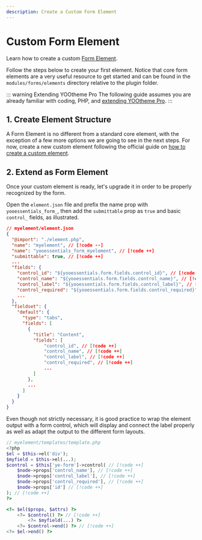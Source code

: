 ```yaml
---
description: Create a Custom Form Element
---
```


# Custom Form Element

Learn how to create a custom [Form Element](./elements).

Follow the steps below to create your first element. Notice that core form elements are a very useful resource to get started and can be found in the `modules/forms/elements` directory relative to the plugin folder.

::: warning Extending YOOtheme Pro
The following guide assumes you are already familiar with coding, PHP, and [extending YOOtheme Pro](https://yootheme.com/support/yootheme-pro/joomla/developers-child-themes#extend-functionality).
:::

## 1. Create Element Structure

A Form Element is no different from a standard core element, with the exception of a few more options we are going to see in the next steps. For now, create a new custom element following the official guide on [how to create a custom element](https://yootheme.com/support/yootheme-pro/joomla/developers-elements).

## 2. Extend as Form Element

Once your custom element is ready, let's upgrade it in order to be properly recognized by the form.

Open the `element.json` file and prefix the name prop with `yooessentials_form_`, then add the `submittable` prop as `true` and basic `control_` fields, as illustrated.

```json
// myelement/element.json
{
  "@import": "./element.php",
  "name": "myelement", // [!code --]
  "name": "yooessentials_form_myelement", // [!code ++]
  "submittable": true, // [!code ++]
  ...
  "fields": {
    "control_id": "${yooessentials.form.fields.control_id}", // [!code ++]
    "control_name": "${yooessentials.form.fields.control_name}", // [!code ++]
    "control_label": "${yooessentials.form.fields.control_label}", // [!code ++]
    "control_required": "${yooessentials.form.fields.control_required}", // [!code ++]
    ...
  },
  "fieldset": {
    "default": {
      "type": "tabs",
      "fields": [
        {
          "title": "Content",
          "fields": [
              "control_id", // [!code ++]
              "control_name", // [!code ++]
              "control_label", // [!code ++]
              "control_required", // [!code ++]
              ...
          ]
        },
        ...
      ]
    }
  }
}
```

Even though not strictly necessary, it is good practice to wrap the element output with a form control, which will display and connect the label properly as well as adapt the output to the different form layouts.

```php
// myelement/templates/template.php
<?php
$el = $this->el('div');
$myfield = $this->el(...);
$control = $this['ye-form']->control( // [!code ++]
    $node->props['control_name'], // [!code ++]
    $node->props['control_label'], // [!code ++]
    $node->props['control_required'], // [!code ++]
    $node->props['id'] // [!code ++]
); // [!code ++]
?>

<?= $el($props, $attrs) ?>
    <?= $control() ?> // [!code ++]
        <?= $myfield(...) ?>
    <?= $control->end() ?> // [!code ++]
<?= $el->end() ?>
```

